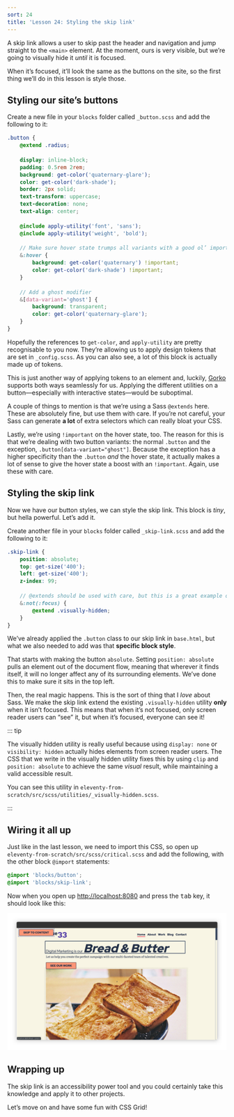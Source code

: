 ```yaml
---
sort: 24
title: 'Lesson 24: Styling the skip link'
---
```


A skip link allows a user to skip past the header and navigation and jump straight to the `<main>` element. At the moment, ours is very visible, but we’re going to visually hide it _until_ it is focused.

When it’s focused, it’ll look the same as the buttons on the site, so the first thing we’ll do in this lesson is style those.

## Styling our site’s buttons

Create a new file in your `blocks` folder called `_button.scss` and add the following to it:

```scss
.button {
	@extend .radius;

	display: inline-block;
	padding: 0.5rem 2rem;
	background: get-color('quaternary-glare');
	color: get-color('dark-shade');
	border: 2px solid;
	text-transform: uppercase;
	text-decoration: none;
	text-align: center;

	@include apply-utility('font', 'sans');
	@include apply-utility('weight', 'bold');

	// Make sure hover state trumps all variants with a good ol’ important
	&:hover {
		background: get-color('quaternary') !important;
		color: get-color('dark-shade') !important;
	}

	// Add a ghost modifier
	&[data-variant='ghost'] {
		background: transparent;
		color: get-color('quaternary-glare');
	}
}
```

Hopefully the references to `get-color`, and `apply-utility` are pretty recognisable to you now. They’re allowing us to apply design tokens that are set in `_config.scss`. As you can also see, a lot of this block is actually made up of tokens.

This is just another way of applying tokens to an element and, luckily, [Gorko](https://github.com/hankchizljaw/gorko) supports both ways seamlessly for us. Applying the different utilities on a button—especially with interactive states—would be suboptimal.

A couple of things to mention is that we’re using a Sass `@extends` here. These are absolutely fine, but use them with care. If you’re not careful, your Sass can generate **a lot** of extra selectors which can really bloat your CSS.

Lastly, we’re using `!important` on the hover state, too. The reason for this is that we’re dealing with two button variants: the normal `.button` and the exception, `.button[data-variant="ghost"]`. Because the exception has a higher specificity than the `.button` _and_ the hover state, it actually makes a lot of sense to give the hover state a boost with an `!important`. Again, use these with care.

## Styling the skip link

Now we have our button styles, we can style the skip link. This block is _tiny_, but hella powerful. Let’s add it.

Create another file in your `blocks` folder called `_skip-link.scss` and add the following to it:

```scss
.skip-link {
	position: absolute;
	top: get-size('400');
	left: get-size('400');
	z-index: 99;

	// @extends should be used with care, but this is a great example of them being hella useful
	&:not(:focus) {
		@extend .visually-hidden;
	}
}
```

We’ve already applied the `.button` class to our skip link in `base.html`, but what we also needed to add was that **specific block style**.

That starts with making the button `absolute`. Setting `position: absolute` pulls an element out of the document flow, meaning that wherever it finds itself, it will no longer affect any of its surrounding elements. We’ve done this to make sure it sits in the top left.

Then, the real magic happens. This is the sort of thing that I _love_ about Sass. We make the skip link extend the existing `.visually-hidden` utility **only** when it isn’t focused. This means that when it’s not focused, only screen reader users can “see” it, but when it’s focused, everyone can see it!

::: tip

The visually hidden utility is really useful because using `display: none` or `visibility: hidden` actually hides elements from screen reader users. The CSS that we write in the visually hidden utility fixes this by using `clip` and `position: absolute` to achieve the same _visual_ result, while maintaining a valid accessible result.

You can see this utility in `eleventy-from-scratch/src/scss/utilities/_visually-hidden.scss`.

:::

## Wiring it all up

Just like in the last lesson, we need to import this CSS, so open up `eleventy-from-scratch/src/scss/critical.scss` and add the following, with the other block `@import` statements:

```scss
@import 'blocks/button';
@import 'blocks/skip-link';
```

Now when you open up <http://localhost:8080> and press the <kbd>tab</kbd> key, it should look like this:

![The skip link showing on the top left corner](/images/courses/learn-eleventy-from-scratch/ss-skip-link.jpg)

## Wrapping up

The skip link is an accessibility power tool and you could certainly take this knowledge and apply it to other projects.

Let’s move on and have some fun with CSS Grid!
